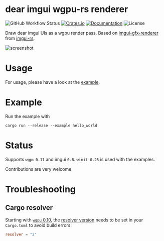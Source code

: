 # dear imgui wgpu-rs renderer

![GitHub Workflow Status](https://img.shields.io/github/workflow/status/Yatekii/imgui-wgpu-rs/Build)
[![Crates.io](https://img.shields.io/crates/v/imgui-wgpu)](https://crates.io/crates/imgui-wgpu)
[![Documentation](https://docs.rs/imgui-wgpu/badge.svg)](https://docs.rs/imgui-wgpu)
![License](https://img.shields.io/crates/l/imgui-wgpu)

Draw dear imgui UIs as a wgpu render pass. Based on [imgui-gfx-renderer](https://github.com/Gekkio/imgui-rs/tree/master/imgui-gfx-renderer) from [imgui-rs](https://github.com/Gekkio/imgui-rs).

![screenshot](doc/img/screenshot.png)

# Usage

For usage, please have a look at the [example](examples/hello-world.rs).

# Example

Run the example with
```
cargo run --release --example hello_world
```

# Status

Supports `wgpu` `0.11` and imgui `0.8`. `winit-0.25` is used with the examples.

Contributions are very welcome.

# Troubleshooting

## Cargo resolver

Starting with [`wgpu` 0.10](https://github.com/gfx-rs/wgpu/blob/06316c1bac8b78ac04d762cfb1a886bd1d453b30/CHANGELOG.md#v010-2021-08-18), the [resolver version](https://doc.rust-lang.org/cargo/reference/resolver.html#resolver-versions) needs to be set in your `Cargo.toml` to avoid build errors:

```toml
resolver = "2"
```
